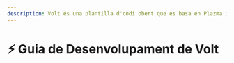 ```yaml
---
description: Volt és una plantilla d'codi obert que es basa en Plazma i permet desenvolupar la seva pròpia plataforma de servidor Paperweight.
---
```


# ⚡ Guia de Desenvolupament de Volt

